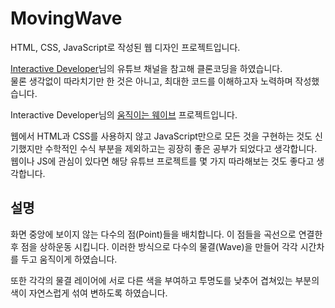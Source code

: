 # MovingWave

HTML, CSS, JavaScript로 작성된 웹 디자인 프로젝트입니다.

[Interactive Developer](https://www.youtube.com/channel/UCdeWxKJuvtUG2xyN6pOJEvA)님의 유튜브 채널을 참고해 클론코딩을 하였습니다.  
물론 생각없이 따라치기만 한 것은 아니고, 최대한 코드를 이해하고자 노력하며 작성했습니다.

Interactive Developer님의 [움직이는 웨이브](https://www.youtube.com/watch?v=LLfhY4eVwDY&list=PLGf_tBShGSDNGHhFBT4pKFRMpiBrZJXCm&index=7) 프로젝트입니다.

웹에서 HTML과 CSS를 사용하지 않고 JavaScript만으로 모든 것을 구현하는 것도 신기했지만
수학적인 수식 부분을 제외하고는 굉장히 좋은 공부가 되었다고 생각합니다.
웹이나 JS에 관심이 있다면 해당 유튜브 프로젝트를 몇 가지 따라해보는 것도 좋다고 생각합니다.


## 설명
화면 중앙에 보이지 않는 다수의 점(Point)들을 배치합니다.
이 점들을 곡선으로 연결한 후 점을 상하운동 시킵니다.
이러한 방식으로 다수의 물결(Wave)을 만들어 각각 시간차를 두고 움직이게 하였습니다.

또한 각각의 물결 레이어에 서로 다른 색을 부여하고 투명도를 낮추어
겹쳐있는 부분의 색이 자연스럽게 섞여 변하도록 하였습니다.
